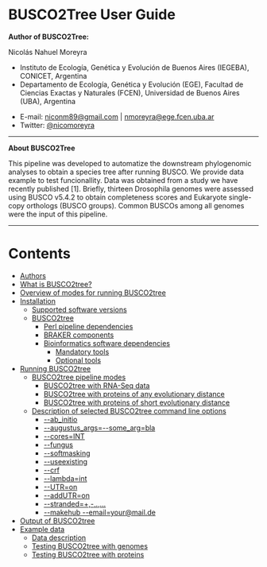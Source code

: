 # BUSCO2Tree User Guide

**Author of BUSCO2Tree:**

Nicolás Nahuel Moreyra
* Instituto de Ecología, Genética y Evolución de Buenos Aires (IEGEBA), CONICET, Argentina
* Departamento de Ecología, Genética y Evolución (EGE), Facultad de Ciencias Exactas y Naturales (FCEN), Universidad de Buenos Aires (UBA), Argentina
+ E-mail: niconm89@gmail.com |  nmoreyra@ege.fcen.uba.ar
+ Twitter: [@nicomoreyra](https://twitter.com/NicoMoreyra)

---
**About BUSCO2Tree**

This pipeline was developed to automatize the downstream phylogenomic analyses to obtain a species tree after running BUSCO. 
We provide data example to test funcionallity. Data was obtained from a study we have recently published [1]. Briefly, thirteen Drosophila genomes were assessed using BUSCO v5.4.2 to obtain completeness scores and Eukaryote single-copy orthologs (BUSCO groups). Common BUSCOs among all genomes were the input of this pipeline.

---

Contents
========

-   [Authors](#author-of-BUSCO2tree)
-   [What is BUSCO2tree?](#what-is-BUSCO2tree)
-   [Overview of modes for running BUSCO2tree](#overview-of-modes-for-running-BUSCO2tree)
-   [Installation](#installation)
    -   [Supported software versions](#supported-software-versions)
    -   [BUSCO2tree](#BUSCO2tree)
        -   [Perl pipeline dependencies](#perl-pipeline-dependencies)
        -   [BRAKER components](#braker-components)
        -   [Bioinformatics software dependencies](#bioinformatics-software-dependencies)
            -   [Mandatory tools](#mandatory-tools)
            -   [Optional tools](#optional-tools)
-   [Running BUSCO2tree](#running-BUSCO2tree)
    -   [BUSCO2tree pipeline modes](#different-BUSCO2tree-pipeline-modes)
        -   [BUSCO2tree with RNA-Seq data](#BUSCO2tree-with-rna-seq-data)
        -   [BUSCO2tree with proteins of any evolutionary distance](#BUSCO2tree-with-proteins-of-any-evolutionary-distance)
        -   [BUSCO2tree with proteins of short evolutionary distance](#BUSCO2tree-with-proteins-of-short-evolutionary-distance)
    -   [Description of selected BUSCO2tree command line options](#description-of-selected-BUSCO2tree-command-line-options)
        -   [--ab_initio](#--ab_initio)
        -   [--augustus_args=--some\_arg=bla](#--augustus_args--some_argbla)
        -   [--cores=INT](#--coresint)
        -   [--fungus](#--fungus)
        -   [--softmasking](#--softmasking)
        -   [--useexisting](#--useexisting)
        -   [--crf](#--crf)
        -   [--lambda=int](#--lambdaint)
        -   [--UTR=on](#--utron)
        -   [--addUTR=on](#--addutr)
        -   [--stranded=+,-,.,...](#--stranded-)
	    -   [--makehub --email=your@mail.de](#--makehub---emailyourmailde)
-   [Output of BUSCO2tree](#output-of-BUSCO2tree)
-   [Example data](#example-data)
    -   [Data description](#data-description)
    -   [Testing BUSCO2tree with genomes](#testing-braker-with-genomes)
    -   [Testing BUSCO2tree with proteins](#testing-braker-with-proteins)
